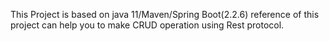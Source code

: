 This Project is based on java 11/Maven/Spring Boot(2.2.6) reference of this project can help you to make CRUD operation using Rest protocol.